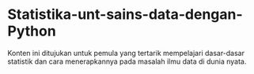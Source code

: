 # Statistika-unt-sains-data-dengan-Python
Konten ini ditujukan untuk pemula yang tertarik mempelajari dasar-dasar statistik dan cara menerapkannya pada masalah ilmu data di dunia nyata.
